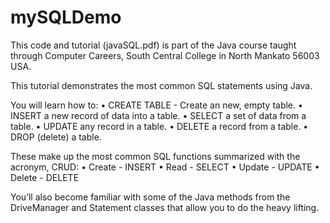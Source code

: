 # mySQLDemo
This code and tutorial (javaSQL.pdf) is part of the Java course taught through Computer Careers,  South Central College in North Mankato 56003 USA.

This tutorial demonstrates the most common SQL statements using Java.

You will learn how to:
• CREATE TABLE - Create an new, empty table.
• INSERT a new record of data into a table.
• SELECT a set of data from a table.
• UPDATE any record in a table.
• DELETE a record from a table.
• DROP (delete) a table.

These make up the most common SQL functions summarized with the acronym, CRUD:
• Create - INSERT
• Read - SELECT
• Update - UPDATE
• Delete - DELETE

You’ll also become familiar with some of the Java methods from the DriveManager and Statement classes that allow you to do the heavy lifting.

